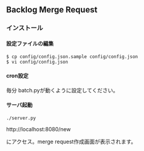 ## Backlog Merge Request

### インストール

#### 設定ファイルの編集
    $ cp config/config.json.sample config/config.json
    $ vi config/config.json

#### cron設定
毎分 batch.pyが動くように設定してください。

#### サーバ起動
    ./server.py

http://localhost:8080/new

にアクセス。merge request作成画面が表示されます。
